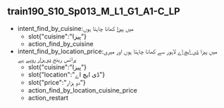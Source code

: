 ## train190_S10_Sp013_M_L1_G1_A1-C_LP
* intent_find_by_cuisine:میں [پیزا](cuisine) کھانا چاہتا ہوں
	- slot{"cuisine":"پیزا"}
	- action_find_by_cuisine
* intent_find_by_location_price:میں پیزا [ڈی ایچ اے](location) لاہور سے کھانا چاہتا ہوں اور میری پرائس رینج [دو ہزار](price) روپے ہے
	- slot{"cuisine":"پیزا"}
	- slot{"location":"ڈی ایچ اے"}
	- slot{"price":"دو ہزار"}
	- action_find_by_location_cuisine_price
	- action_restart